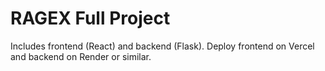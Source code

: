 # RAGEX Full Project

Includes frontend (React) and backend (Flask). Deploy frontend on Vercel and backend on Render or similar.